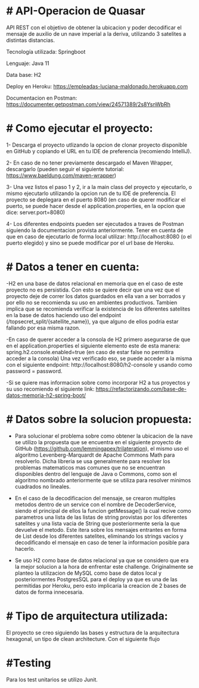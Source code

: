 # # API-Operacion de Quasar
API REST con el objetivo de obtener la ubicacion y poder decodificar el mensaje de auxilio de un nave imperial a la deriva, utilizando 3 satelites a distintas distancias.

Tecnología utilizada: Springboot

Lenguaje: Java 11

Data base: H2

Deploy en Heroku: https://empleadas-luciana-maldonado.herokuapp.com

Documentacion en Postman: https://documenter.getpostman.com/view/24571389/2s8YsnWbRh


# # Como ejecutar el proyecto:
1- Descarga el proyecto utlizando la opcion de clonar proyecto disponible en GitHub y copiando el URL en tu IDE de preferencia (recomiendo IntelliJ).

2- En caso de no tener previamente descargado el Maven Wrapper, descargarlo (pueden seguir el siguiente tutorial: https://www.baeldung.com/maven-wrapper)

3- Una vez listos el paso 1 y 2, ir a la main class del proyecto y ejecutarlo, o mismo ejecutarlo utilizando la opcion run de tu IDE de preferencia.
El proyecto se deplegara en el puerto 8080 (en caso de querer modificar el puerto, se puede hacer desde el application.properties,
en la opcion que dice: server.port=8080)

4- Los diferentes endpoints pueden ser ejecutados a traves de Postman siguiendo la documentacion provista anteriormente.
Tener en cuenta de que en caso de ejecutarlo de forma local utilizar: http://localhost:8080 (o el puerto elegido) y sino se puede modificar por el url base de Heroku.

# # Datos a tener en cuenta:
-H2 en una base de datos relacional en memoria que en el caso de este proyecto no es persistida. Con esto se quiere decir que una vez que el proyecto deje de correr los datos guardados en ella van a ser borrados y por ello no se recomienda su uso en ambientes productivos.
Tambien implica que se recomienda verificar la existencia de los diferentes satelites en la base de datos haciendo uso del endpoint (/topsecret_split/{satellite_name}), ya que alguno de ellos podria estar fallando por esa misma razon.

-En caso de querer acceder a la consola de H2 primero asegurarse de que en el application.properties el siguiente elemento este de esta manera: spring.h2.console.enabled=true (en caso de estar false no permitira acceder a la consola)
Una vez verificado eso, se puede acceder a la misma con el siguiente endpoint: http://localhost:8080/h2-console y usando como password = password.

-Si se quiere mas informacion sobre como incorporar H2 a tus proyectos y su uso recomiendo el siguiente link: https://refactorizando.com/base-de-datos-memoria-h2-spring-boot/

# # Datos sobre la solucion propuesta:
- Para solucionar el problema sobre como obtener la ubicacion de la nave se utilizo la propuesta que se encuentra en el siguiente proyecto de GitHub (https://github.com/lemmingapex/trilateration), el mismo uso el algoritmo Levenberg-Marquardt de Apache Commons Math para resolverlo. Dicha libreria se usa generalmente para resolver los problemas matematicos mas comunes que no se encuentran disponibles dentro del lenguaje de Java o Commons, como son el algoritmo nombrado anteriormente que se utiliza para resolver minimos cuadrados no lineales.

- En el caso de la decodificacion del mensaje, se crearon multiples metodos dentro de un service con el nombre de DecoderService, siendo el principal de ellos la funcion getMessage() la cual recive como parametros una lista de las listas de string provistas por los diferentes satelites y una lista vacia de String que posteriormente seria la que devuelve el metodo. Este itera sobre los mensajes entrantes en forma de List<String> desde los diferentes satelites, eliminando los strings vacios y decodificando el mensaje en caso de tener la informacion posible para hacerlo.
  
- Se uso H2 como base de datos relacional ya que se considero que era la mejor solucion a la hora de enfrentar este challenge. Originalmente se planteo la utilizacion de MySQL como base de datos local y posteriormentes PostgresSQL para el deploy ya que es una de las permitidas por Heroku, pero esto implicaria la creacion de 2 bases de datos de forma innecesaria.  

# # Tipo de arquitectura utilizada:

El proyecto se creo siguiendo las bases y estructura de la arquitectura hexagonal, un tipo de clean architecture.
Con el siguiente flujo 

# #Testing

Para los test unitarios se utilizo Junit. 

